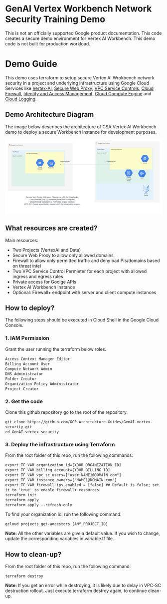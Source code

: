 # GenAI Vertex Workbench Network Security Training Demo


This is not an officially supported Google product documentation.
This code creates a secure demo environment for Vertex AI Workbench. This demo code is not built for production workload. 


# Demo Guide
This demo uses terraform to setup secure Vertex AI Wrokbench network security in a project and underlying infrastructure using Google Cloud Services like  [Vertex-AI](https://cloud.google.com/vertex-ai), [Secure Web Proxy](https://cloud.google.com/secure-web-proxy), [VPC Service Controls](https://cloud.google.com/vpc-service-controls), [Cloud Firewall](https://cloud.google.com/firewall), [Identity and Access Management](https://cloud.google.com/iam), [Cloud Compute Engine](https://cloud.google.com/compute) and [Cloud Logging](https://cloud.google.com/logging).


## Demo Architecture Diagram
The image below describes the architecture of CSA Vertex AI Workbench demo to deploy a secure Workbench instance for development purposes.

![Architecture Diagram](./architecture.png)



## What resources are created?
Main resources:
- Two Projects (VertexAI and Data)
- Secure Web Proxy to allow only allowed domains
- Firewall to allow only permitted traffic and deny bad PIs/domains based on threat intel
- Two VPC Service Control Permieter for each project with allowed ingress and egress rules
- Private access for Goolge APIs
- Vertex AI Workbench Instance
- Optional: Firewall+ endpoint with server and client compute instances




## How to deploy?
The following steps should be executed in Cloud Shell in the Google Cloud Console. 


### 1. IAM Permission 
Grant the user running the terraform below roles.
``` 
Access Context Manager Editor
Billing Account User
Compute Network Admin
DNS Administrator
Folder Creator
Organization Policy Administrator
Project Creator
```


### 2. Get the code
Clone this github repository go to the root of the repository.

``` 
git clone https://github.com/GCP-Architecture-Guides/GenAI-vertex-security.git
cd GenAI-vertex-security
```

### 3. Deploy the infrastructure using Terraform


From the root folder of this repo, run the following commands:

```
export TF_VAR_organization_id=[YOUR_ORGANIZATION_ID]
export TF_VAR_billing_account=[YOUR_BILLING_ID]
export TF_VAR_vpc_sc_users=["user:NAME1@DOMAIN.com"]
export TF_VAR_instance_owners=["NAME1@DOMAIN.com"]
export TF_VAR_firewall_ips_enabled = [false] ## Default is false; set it to 'true' to enable firewall+ resources
terraform init
terraform apply
terraform apply --refresh-only
```

To find your organization id, run the following command: 
```
gcloud projects get-ancestors [ANY_PROJECT_ID]
```


**Note:** All the other variables are give a default value. If you wish to change, update the corresponding variables in variable.tf file.



## How to clean-up?

From the root folder of this repo, run the following command:
```
terraform destroy
```
**Note:** If you get an error while destroying, it is likely due to delay in VPC-SC destruction rollout. Just execute terraform destroy again, to continue clean-up.
